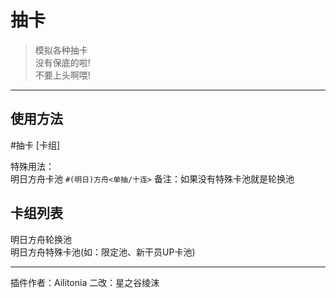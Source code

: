 # 抽卡
> 模拟各种抽卡<br/>
> 没有保底的啦!<br/>
> 不要上头啊喂!

---
## 使用方法
\#抽卡 [卡组]

特殊用法：<br/>
明日方舟卡池 `#(明日)方舟<单抽/十连>` 备注：如果没有特殊卡池就是轮换池

## 卡组列表
明日方舟轮换池<br/>
明日方舟特殊卡池(如：限定池、新干员UP卡池)<br/>

---
插件作者：Ailitonia
二改：星之谷绫沫